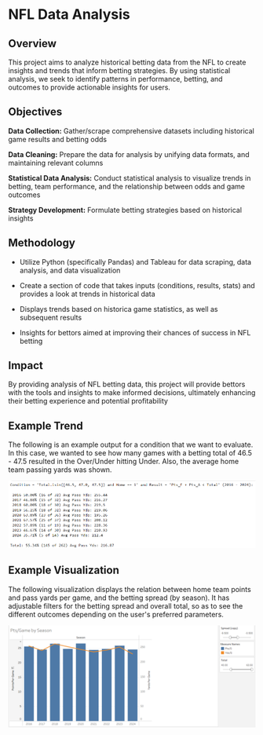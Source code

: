 # NFL Data Analysis

## Overview
This project aims to analyze historical betting data from the NFL to create insights and trends that inform betting strategies. By using statistical analysis, we seek to identify patterns in performance, betting, and outcomes to provide actionable insights for users.

## Objectives
**Data Collection:** Gather/scrape comprehensive datasets including historical game results and betting odds

**Data Cleaning:** Prepare the data for analysis by unifying data formats, and maintaining relevant columns

**Statistical Data Analysis:** Conduct statistical analysis to visualize trends in betting, team performance, and the relationship between odds and game outcomes

**Strategy Development:** Formulate betting strategies based on historical insights

## Methodology
- Utilize Python (specifically Pandas) and Tableau for data scraping, data analysis, and data visualization

- Create a section of code that takes inputs (conditions, results, stats) and provides a look at trends in historical data

- Displays trends based on historica game statistics, as well as subsequent results

- Insights for bettors aimed at improving their chances of success in NFL betting

## Impact
By providing analysis of NFL betting data, this project will provide bettors with the tools and insights to make informed decisions, ultimately enhancing their betting experience and potential profitability

## Example Trend

The following is an example output for a condition that we want to evaluate. In this case, we wanted to see how many games with a betting total of 46.5 - 47.5 resulted in the Over/Under hitting Under. Also, the average home team passing yards was shown.

![Alt text](https://github.com/gurmitc/NFL_Data_Analysis/blob/main/Trend_Display.png)

## Example Visualization

The following visualization displays the relation between home team points and pass yards per game, and the betting spread (by season). It has adjustable filters for the betting spread and overall total, so as to see the different outcomes depending on the user's preferred parameters.   

![Alt text](https://github.com/gurmitc/NFL_Data_Analysis/blob/main/Pts_per_game_visualization.png)
